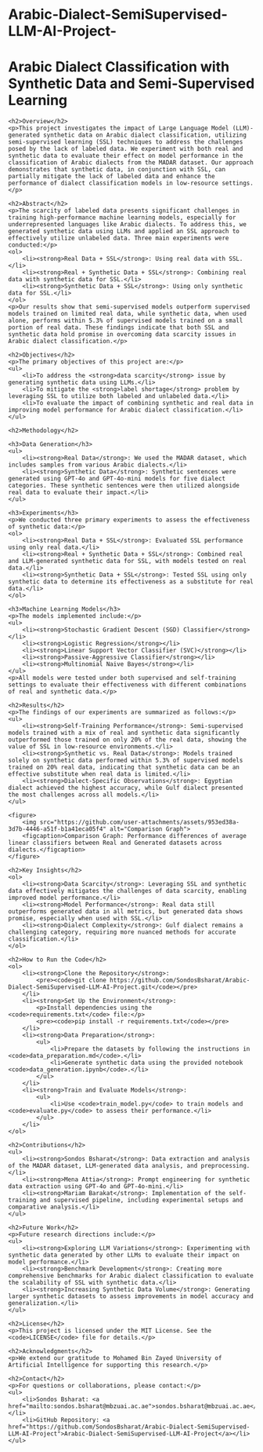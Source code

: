 # Arabic-Dialect-SemiSupervised-LLM-AI-Project-

<!DOCTYPE html>
<html lang="en">
<head>
    <meta charset="UTF-8">
    <meta name="viewport" content="width=device-width, initial-scale=1.0">
    <title>Arabic Dialect Classification with Synthetic Data and Semi-Supervised Learning</title>
    <link rel="stylesheet" href="styles.css">
</head>
<body>
    <h1>Arabic Dialect Classification with Synthetic Data and Semi-Supervised Learning</h1>

    <h2>Overview</h2>
    <p>This project investigates the impact of Large Language Model (LLM)-generated synthetic data on Arabic dialect classification, utilizing semi-supervised learning (SSL) techniques to address the challenges posed by the lack of labeled data. We experiment with both real and synthetic data to evaluate their effect on model performance in the classification of Arabic dialects from the MADAR dataset. Our approach demonstrates that synthetic data, in conjunction with SSL, can partially mitigate the lack of labeled data and enhance the performance of dialect classification models in low-resource settings.</p>

    <h2>Abstract</h2>
    <p>The scarcity of labeled data presents significant challenges in training high-performance machine learning models, especially for underrepresented languages like Arabic dialects. To address this, we generated synthetic data using LLMs and applied an SSL approach to effectively utilize unlabeled data. Three main experiments were conducted:</p>
    <ol>
        <li><strong>Real Data + SSL</strong>: Using real data with SSL.</li>
        <li><strong>Real + Synthetic Data + SSL</strong>: Combining real data with synthetic data for SSL.</li>
        <li><strong>Synthetic Data + SSL</strong>: Using only synthetic data for SSL.</li>
    </ol>
    <p>Our results show that semi-supervised models outperform supervised models trained on limited real data, while synthetic data, when used alone, performs within 5.3% of supervised models trained on a small portion of real data. These findings indicate that both SSL and synthetic data hold promise in overcoming data scarcity issues in Arabic dialect classification.</p>

    <h2>Objectives</h2>
    <p>The primary objectives of this project are:</p>
    <ul>
        <li>To address the <strong>data scarcity</strong> issue by generating synthetic data using LLMs.</li>
        <li>To mitigate the <strong>label shortage</strong> problem by leveraging SSL to utilize both labeled and unlabeled data.</li>
        <li>To evaluate the impact of combining synthetic and real data in improving model performance for Arabic dialect classification.</li>
    </ul>

    <h2>Methodology</h2>

    <h3>Data Generation</h3>
    <ul>
        <li><strong>Real Data</strong>: We used the MADAR dataset, which includes samples from various Arabic dialects.</li>
        <li><strong>Synthetic Data</strong>: Synthetic sentences were generated using GPT-4o and GPT-4o-mini models for five dialect categories. These synthetic sentences were then utilized alongside real data to evaluate their impact.</li>
    </ul>

    <h3>Experiments</h3>
    <p>We conducted three primary experiments to assess the effectiveness of synthetic data:</p>
    <ol>
        <li><strong>Real Data + SSL</strong>: Evaluated SSL performance using only real data.</li>
        <li><strong>Real + Synthetic Data + SSL</strong>: Combined real and LLM-generated synthetic data for SSL, with models tested on real data.</li>
        <li><strong>Synthetic Data + SSL</strong>: Tested SSL using only synthetic data to determine its effectiveness as a substitute for real data.</li>
    </ol>

    <h3>Machine Learning Models</h3>
    <p>The models implemented include:</p>
    <ul>
        <li><strong>Stochastic Gradient Descent (SGD) Classifier</strong></li>
        <li><strong>Logistic Regression</strong></li>
        <li><strong>Linear Support Vector Classifier (SVC)</strong></li>
        <li><strong>Passive-Aggressive Classifier</strong></li>
        <li><strong>Multinomial Naive Bayes</strong></li>
    </ul>
    <p>All models were tested under both supervised and self-training settings to evaluate their effectiveness with different combinations of real and synthetic data.</p>

    <h2>Results</h2>
    <p>The findings of our experiments are summarized as follows:</p>
    <ul>
        <li><strong>Self-Training Performance</strong>: Semi-supervised models trained with a mix of real and synthetic data significantly outperformed those trained on only 20% of the real data, showing the value of SSL in low-resource environments.</li>
        <li><strong>Synthetic vs. Real Data</strong>: Models trained solely on synthetic data performed within 5.3% of supervised models trained on 20% real data, indicating that synthetic data can be an effective substitute when real data is limited.</li>
        <li><strong>Dialect-Specific Observations</strong>: Egyptian dialect achieved the highest accuracy, while Gulf dialect presented the most challenges across all models.</li>
    </ul>

    <figure>
        <img src="https://github.com/user-attachments/assets/953ed38a-3d7b-4446-a51f-b1a41eca05f4" alt="Comparison Graph">
        <figcaption>Comparison Graph: Performance differences of average linear classifiers between Real and Generated datasets across dialects.</figcaption>
    </figure>

    <h2>Key Insights</h2>
    <ol>
        <li><strong>Data Scarcity</strong>: Leveraging SSL and synthetic data effectively mitigates the challenges of data scarcity, enabling improved model performance.</li>
        <li><strong>Model Performance</strong>: Real data still outperforms generated data in all metrics, but generated data shows promise, especially when used with SSL.</li>
        <li><strong>Dialect Complexity</strong>: Gulf dialect remains a challenging category, requiring more nuanced methods for accurate classification.</li>
    </ol>

    <h2>How to Run the Code</h2>
    <ol>
        <li><strong>Clone the Repository</strong>:
            <pre><code>git clone https://github.com/SondosBsharat/Arabic-Dialect-SemiSupervised-LLM-AI-Project.git</code></pre>
        </li>
        <li><strong>Set Up the Environment</strong>:
            <p>Install dependencies using the <code>requirements.txt</code> file:</p>
            <pre><code>pip install -r requirements.txt</code></pre>
        </li>
        <li><strong>Data Preparation</strong>:
            <ul>
                <li>Prepare the datasets by following the instructions in <code>data_preparation.md</code>.</li>
                <li>Generate synthetic data using the provided notebook <code>data_generation.ipynb</code>.</li>
            </ul>
        </li>
        <li><strong>Train and Evaluate Models</strong>:
            <ul>
                <li>Use <code>train_model.py</code> to train models and <code>evaluate.py</code> to assess their performance.</li>
            </ul>
        </li>
    </ol>

    <h2>Contributions</h2>
    <ul>
        <li><strong>Sondos Bsharat</strong>: Data extraction and analysis of the MADAR dataset, LLM-generated data analysis, and preprocessing.</li>
        <li><strong>Mena Attia</strong>: Prompt engineering for synthetic data extraction using GPT-4o and GPT-4o-mini.</li>
        <li><strong>Mariam Barakat</strong>: Implementation of the self-training and supervised pipeline, including experimental setups and comparative analysis.</li>
    </ul>

    <h2>Future Work</h2>
    <p>Future research directions include:</p>
    <ul>
        <li><strong>Exploring LLM Variations</strong>: Experimenting with synthetic data generated by other LLMs to evaluate their impact on model performance.</li>
        <li><strong>Benchmark Development</strong>: Creating more comprehensive benchmarks for Arabic dialect classification to evaluate the scalability of SSL with synthetic data.</li>
        <li><strong>Increasing Synthetic Data Volume</strong>: Generating larger synthetic datasets to assess improvements in model accuracy and generalization.</li>
    </ul>

    <h2>License</h2>
    <p>This project is licensed under the MIT License. See the <code>LICENSE</code> file for details.</p>

    <h2>Acknowledgments</h2>
    <p>We extend our gratitude to Mohamed Bin Zayed University of Artificial Intelligence for supporting this research.</p>

    <h2>Contact</h2>
    <p>For questions or collaborations, please contact:</p>
    <ul>
        <li>Sondos Bsharat: <a href="mailto:sondos.bsharat@mbzuai.ac.ae">sondos.bsharat@mbzuai.ac.ae</a></li>
        <li>GitHub Repository: <a href="https://github.com/SondosBsharat/Arabic-Dialect-SemiSupervised-LLM-AI-Project">Arabic-Dialect-SemiSupervised-LLM-AI-Project</a></li>
    </ul>
</body>
</html>

